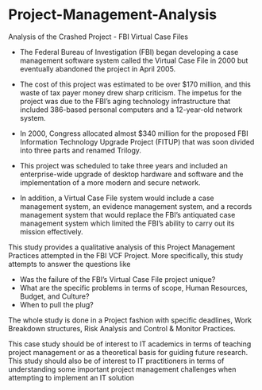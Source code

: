 # Project-Management-Analysis
Analysis of the Crashed Project - FBI Virtual Case Files

- The Federal Bureau of Investigation (FBI) began developing a case management software system called the Virtual Case File in 2000 but eventually abandoned the project in April 2005.

- The cost of this project was estimated to be over $170 million, and this waste of tax payer money drew sharp criticism. The impetus for the project was due to the FBI’s aging technology infrastructure that included 386-based personal computers and a 12-year-old network system.

- In 2000, Congress allocated almost $340 million for the proposed FBI Information Technology Upgrade Project (FITUP) that was soon divided into three parts and renamed Trilogy. 

- This project was scheduled to take three years and included an enterprise-wide upgrade of desktop hardware and software and the implementation of a more modern and secure network. 
- In addition, a Virtual Case File system would include a case management system, an evidence management system, and a records management system that would replace the FBI’s antiquated case management system which limited the FBI’s ability to carry out its mission effectively.

This study provides a qualitative analysis of this Project Management Practices attempted in the FBI VCF Project. 
More specifically, this study attempts to answer the questions like
- Was the failure of the FBI’s Virtual Case File project unique?
- What are the specific problems in terms of scope, Human Resources, Budget, and Culture?
- When to pull the plug?

The whole study is done in a Project fashion with specific deadlines, Work Breakdown structures, Risk Analysis and Control & Monitor Practices.

This case study should be of interest to IT academics in terms of teaching project management or as a theoretical basis for guiding future research. This study should also be of interest to IT practitioners in terms of understanding some important project management challenges when attempting to implement an IT solution
